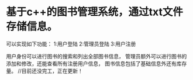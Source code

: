 # 基于c++的图书管理系统，通过txt文件存储信息。
可以实现如下功能：
1:用户登陆
2:管理员登陆
3:用户注册

用户身份可以进行图书的搜索和列出全部图书信息，
管理员额外可以进行图书的添加和修改，还能查看所有注册用户信息，
图书信息包括了基础信息外还有库存量。
//目前还没完工，正在更新！
